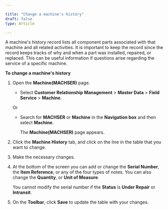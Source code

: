 ```yaml
---

title: "Change a machine's history"
draft: false
type: Article

---
```


A machine's history record lists all component parts associated with that machine and all related activities. It is important to keep the record since the record keeps tracks of why and when a part was installed, repaired, or replaced. This can be useful information if questions arise regarding the service of a specific machine.

**To change a machine's history**

1. Open the **Machine(MACHSER)** page.

    - Select **Customer Relationship Management** > **Master Data** > **Field Service** > **Machine**.

    Or

    - Search for **MACHSER** or **Machine** in the **Navigation box** and then select **Machine**.

        The **Machine(MACHSER)** page appears.

2. Click the **Machine History** tab, and click on the line in the table that you want to change.

3. Make the necessary changes.

4. At the bottom of the screen you can add or change the **Serial Number**, the **Item Reference**, or any of the four types of notes. You can also change the **Quantity**, or **Unit of Measure**.

    You cannot modify the serial number if the **Status** is **Under Repair** or **Intransit**.

5. On the **Toolbar**, click **Save** to update the table with your changes.

​